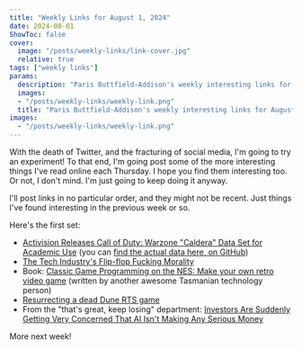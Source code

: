```yaml
---
title: "Weekly Links for August 1, 2024"
date: 2024-08-01
ShowToc: false
cover:
  image: "/posts/weekly-links/link-cover.jpg"
  relative: true
tags: ["weekly links"]
params:
  description: "Paris Buttfield-Addison's weekly interesting links for August 1, 2024."
  images:
  - "/posts/weekly-links/weekly-link.png"
  title: "Paris Buttfield-Addison's weekly interesting links for August 1, 2024."
images:
  - "/posts/weekly-links/weekly-link.png"
---
```


With the death of Twitter, and the fracturing of social media, I'm going to try an experiment! To that end, I'm going post some of the more interesting things I've read online each Thursday. I hope you find them interesting too. Or not, I don't mind. I'm just going to keep doing it anyway. 

I'll post links in no particular order, and they might not be recent. Just things I've found interesting in the previous week or so.

Here's the first set:

* [Activision Releases Call of Duty: Warzone "Caldera" Data Set for Academic Use](https://blog.activision.com/activision/2024/activision-releases-call-of-duty-warzone-caldera-data-set) (you can [find the actual data here, on GitHub](https://github.com/Activision/caldera))
* [The Tech Industry's Flip-flop Fucking Morality](https://joanwestenberg.com/the-tech-industrys-flip-flop-fucking-morality)
* Book: [Classic Game Programming on the NES: Make your own retro video game](https://www.manning.com/books/classic-game-programming-on-the-nes) (written by another awesome Tasmanian technology person)
* [Resurrecting a dead Dune RTS game](https://wheybags.com/blog/emperor.html)
* From the "that's great, keep losing" department: [Investors Are Suddenly Getting Very Concerned That AI Isn't Making Any Serious Money](https://futurism.com/investors-concerned-ai-making-money)

More next week!

